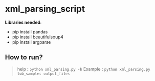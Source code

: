 # xml_parsing_script

**Libraries needed:**

- pip install pandas
- pip install beautifulsoup4
- pip install argparse

## How to run?

> help : `python xml_parsing.py -h`
> Example : `python xml_parsing.py twb_samples output_files`
